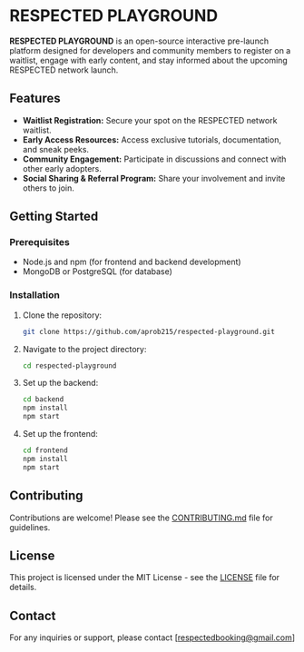 # RESPECTED PLAYGROUND

**RESPECTED PLAYGROUND** is an open-source interactive pre-launch platform designed for developers and community members to register on a waitlist, engage with early content, and stay informed about the upcoming RESPECTED network launch.

## Features

- **Waitlist Registration:** Secure your spot on the RESPECTED network waitlist.
- **Early Access Resources:** Access exclusive tutorials, documentation, and sneak peeks.
- **Community Engagement:** Participate in discussions and connect with other early adopters.
- **Social Sharing & Referral Program:** Share your involvement and invite others to join.

## Getting Started

### Prerequisites
- Node.js and npm (for frontend and backend development)
- MongoDB or PostgreSQL (for database)

### Installation

1. Clone the repository:
   ```bash
   git clone https://github.com/aprob215/respected-playground.git
   ```

2. Navigate to the project directory:
   ```bash
   cd respected-playground
   ```

3. Set up the backend:
   ```bash
   cd backend
   npm install
   npm start
   ```

4. Set up the frontend:
   ```bash
   cd frontend
   npm install
   npm start
   ```

## Contributing

Contributions are welcome! Please see the [CONTRIBUTING.md](CONTRIBUTING.md) file for guidelines.

## License

This project is licensed under the MIT License - see the [LICENSE](LICENSE) file for details.

## Contact

For any inquiries or support, please contact [respectedbooking@gmail.com]

